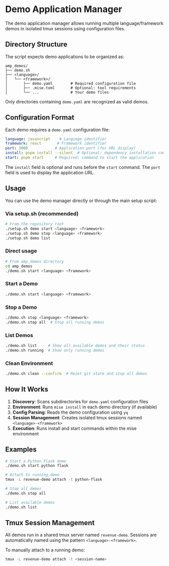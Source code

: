 # Demo Application Manager

The demo application manager allows running multiple language/framework demos in
isolated tmux sessions using configuration files.

## Directory Structure

The script expects demo applications to be organized as:

```
amp_demos/
├── demo.sh
├── <language>/
│   └── <framework>/
│       ├── demo.yaml        # Required configuration file
│       ├── .mise.toml       # Optional: tool requirements
│       └── ...              # Your demo files
```

Only directories containing `demo.yaml` are recognized as valid demos.

## Configuration Format

Each demo requires a `demo.yaml` configuration file:

```yaml
language: javascript    # Language identifier
framework: react       # Framework identifier  
port: 3000            # Application port (for URL display)
install: pnpm install --silent  # Optional: dependency installation command
start: pnpm start     # Required: command to start the application
```

The `install` field is optional and runs before the `start` command. The `port` field is used to display the application URL.

## Usage

You can use the demo manager directly or through the main setup script:

### Via setup.sh (recommended)

```bash
# From the repository root
./setup.sh demo start <language> <framework>
./setup.sh demo stop <language> <framework>
./setup.sh demo list
```

### Direct usage

```bash
# From amp_demos directory
cd amp_demos
./demo.sh start <language> <framework>
```

### Start a Demo

```bash
./demo.sh start <language> <framework>
```

### Stop a Demo

```bash
./demo.sh stop <language> <framework>
./demo.sh stop all  # Stop all running demos
```

### List Demos

```bash
./demo.sh list     # Show all available demos and their status
./demo.sh running  # Show only running demos
```

### Clean Environment

```bash
./demo.sh clean --confirm  # Reset git state and stop all demos
```

## How It Works

1. **Discovery**: Scans subdirectories for `demo.yaml` configuration files
2. **Environment**: Runs `mise install` in each demo directory (if available)
3. **Config Parsing**: Reads the demo configuration using `yq`
4. **Session Management**: Creates isolated tmux sessions named `<language>-<framework>`
5. **Execution**: Runs install and start commands within the mise environment

## Examples

```bash
# Start a Python Flask demo
./demo.sh start python flask

# Attach to running demo
tmux -L revenue-demo attach -t python-flask

# Stop all demos
./demo.sh stop all

# List available demos
./demo.sh list
```

## Tmux Session Management

All demos run in a shared tmux server named `revenue-demo`. Sessions are automatically named using the pattern `<language>-<framework>`.

To manually attach to a running demo:

```bash
tmux -L revenue-demo attach -t <session-name>
```

